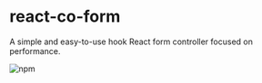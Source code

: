 # react-co-form
A simple and easy-to-use hook React form controller focused on performance.

![npm](https://img.shields.io/npm/dy/react-co-form)
